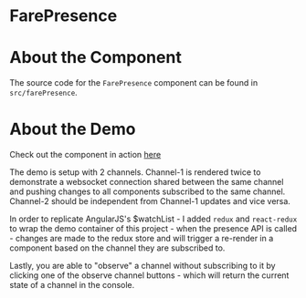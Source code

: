 # FarePresence

# About the Component
The source code for the `FarePresence` component can be found in `src/farePresence`.

# About the Demo

Check out the component in action [here](https://mmarsella.github.io/FarePresence/)

The demo is setup with 2 channels. Channel-1 is rendered twice to demonstrate a websocket connection shared between the same channel and pushing changes to all components subscribed to the same channel. Channel-2 should be independent from Channel-1 updates and vice versa.  

In order to replicate AngularJS's $watchList - I added `redux` and `react-redux` to wrap the demo container of this project - when the presence API is called - changes are made to the redux store and will trigger a re-render in a component based on the channel they are subscribed to.

Lastly, you are able to "observe" a channel without subscribing to it by clicking one of the observe channel buttons - which will return the current state of a channel in the console.
